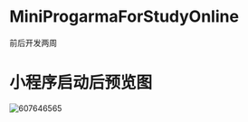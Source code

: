 # MiniProgarmaForStudyOnline

前后开发两周

# 小程序启动后预览图



![607646565](http://img03.sogoucdn.com/app/a/100520146/fc64706efffebd7b0e01da87e6fba4b5)
